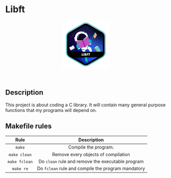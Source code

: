 # Libft
 
 <p align="center">
<img src="image.png">
</p>

<p align="center">
</p>

</br>

## Description  
This project is about coding a C library. It will contain many general purpose functions that my programs will depend on.

## Makefile rules

| Rule         |                 Description                             |
|:------------:|:-------------------------------------------------------:|
| `make`       | Compile the program.                                    |
| `make clean` | Remove every objects of compilation                     |
| `make fclean`| Do `clean` rule and remove the executable program       |
| `make re`    | Do `fclean` rule and compile the program mandatory      |
